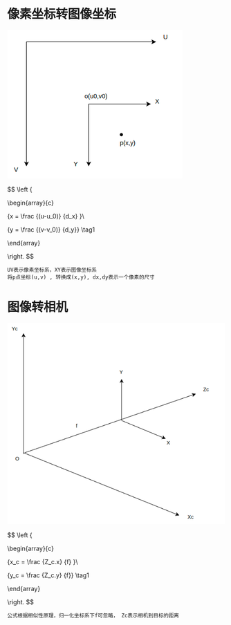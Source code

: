 # 像素坐标转图像坐标

![像素与图像坐标系示意图](../pic/像素转图像.png)

$$
\left \{

\begin{array}{c}

{x = \frac {(u-u_0)} {d_x}  }\\

{y = \frac {(v-v_0)} {d_y}} \tag1

\end{array}

\right.
$$

```markdown
UV表示像素坐标系，XY表示图像坐标系
将p点坐标(u,v) , 转换成(x,y), dx,dy表示一个像素的尺寸
```

# 图像转相机

![图像坐标转相机坐标](../pic/图像转相机.png)

$$
\left \{

\begin{array}{c}

{x_c = \frac {Z_c.x} {f}  }\\

{y_c = \frac {Z_c.y} {f}} \tag1

\end{array}

\right.
$$

```markdown
公式根据相似性原理，归一化坐标系下f可忽略， Zc表示相机到目标的距离
```
